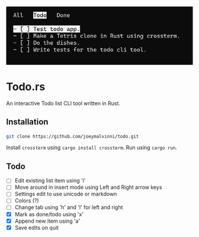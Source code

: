 ![Example of terminal ](assets/terminal.png)

# Todo.rs
An interactive Todo list CLI tool written in Rust.

## Installation

```bash
git clone https://github.com/joeymalvinni/todo.git
```

Install `crossterm` using `cargo install crossterm`.
Run using `cargo run`.

## Todo

- [ ] Edit existing list item using 'i'
- [ ] Move around in insert mode using Left and Right arrow keys
- [ ] Settings edit to use unicode or markdown
- [ ] Colors (?)
- [ ] Change tab using 'h' and 'l' for left and right
- [x] Mark as done/todo using 'x'
- [x] Append new item using 'a'
- [x] Save edits on quit
